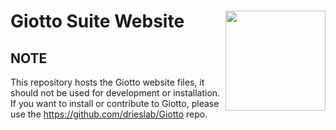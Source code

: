 
<!-- README.md is generated from README.Rmd. Please edit that file -->
<!-- This line is from RStudio -->

# Giotto Suite Website <img src="man/figures/GiottoLogo.png" align="right" alt="" width="160" />

## NOTE

This repository hosts the Giotto website files, it should not be used
for development or installation. If you want to install or contribute to
Giotto, please use the <https://github.com/drieslab/Giotto> repo.
